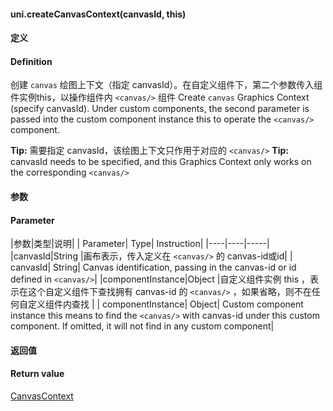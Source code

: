 #### uni.createCanvasContext(canvasId, this)

#### 定义
#### Definition

创建 ```canvas``` 绘图上下文（指定 canvasId）。在自定义组件下，第二个参数传入组件实例this，以操作组件内 ```<canvas/>``` 组件
Create `canvas` Graphics Context (specify canvasId). Under custom components, the second parameter is passed into the custom component instance this to operate the `<canvas/>` component.

**Tip:** 需要指定 canvasId，该绘图上下文只作用于对应的 `<canvas/>`
**Tip:** canvasId needs to be specified, and this Graphics Context only works on the corresponding `<canvas/>`

#### 参数
#### Parameter

|参数|类型|说明|
| Parameter| Type| Instruction|
|----|----|-----|
|canvasId|String	|画布表示，传入定义在 `<canvas/>` 的 canvas-id或id|
| canvasId| String| Canvas identification, passing in the canvas-id or id defined in `<canvas/>`|
|componentInstance|Object	|自定义组件实例 this ，表示在这个自定义组件下查找拥有 canvas-id 的 `<canvas/>` ，如果省略，则不在任何自定义组件内查找	|
| componentInstance| Object| Custom component instance this means to find the `<canvas/>` with canvas-id under this custom component. If omitted, it will not find in any custom component|

#### 返回值
#### Return value

[CanvasContext](/api/canvas/CanvasContext.md)